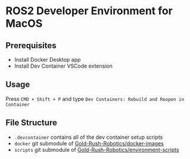 # ROS2 Developer Environment for MacOS

## Prerequisites
- Install Docker Desktop app
- Install Dev Container VSCode extension

## Usage
Press `CMD + Shift + P` and type `Dev Containers: Rebuild and Reopen in Container`

## File Structure 
- `.devcontainer` contains all of the dev container setup scripts
- `docker` git submodule of [Gold-Rush-Robotics/docker-images](https://www.github.com/Gold-Rush-Robotics/docker-images.git)
- `scripts` git submodule of [Gold-Rush-Robotics/environment-scripts](https://www.github.com/Gold-Rush-Robotics/environment-scripts.git)